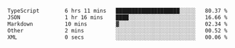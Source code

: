 <!--START_SECTION:waka-->

```txt
TypeScript        6 hrs 11 mins   ████████████████████░░░░░   80.37 %
JSON              1 hr 16 mins    ████░░░░░░░░░░░░░░░░░░░░░   16.66 %
Markdown          10 mins         ▓░░░░░░░░░░░░░░░░░░░░░░░░   02.34 %
Other             2 mins          ░░░░░░░░░░░░░░░░░░░░░░░░░   00.52 %
XML               0 secs          ░░░░░░░░░░░░░░░░░░░░░░░░░   00.06 %
```

<!--END_SECTION:waka-->
